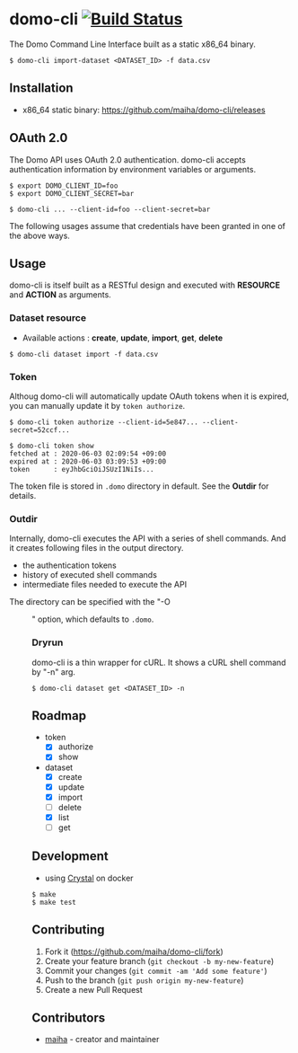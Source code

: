 # domo-cli [![Build Status](https://travis-ci.org/maiha/domo-cli.svg?branch=master)](https://travis-ci.org/maiha/domo-cli)

The Domo Command Line Interface built as a static x86_64 binary.

```console
$ domo-cli import-dataset <DATASET_ID> -f data.csv
```

## Installation
* x86_64 static binary: https://github.com/maiha/domo-cli/releases

## OAuth 2.0
The Domo API uses OAuth 2.0 authentication. 
domo-cli accepts authentication information by environment variables or arguments.

```console
$ export DOMO_CLIENT_ID=foo
$ export DOMO_CLIENT_SECRET=bar
```

```console
$ domo-cli ... --client-id=foo --client-secret=bar
```

The following usages assume that credentials have been granted in one of the above ways.

## Usage

domo-cli is itself built as a RESTful design and executed with **RESOURCE** and **ACTION** as arguments.

### Dataset resource

* Available actions : **create**, **update**, **import**, **get**, **delete**

```console
$ domo-cli dataset import -f data.csv
```

### Token

Althoug domo-cli will automatically update OAuth tokens when it is expired,
you can manually update it by `token authorize`.

```console
$ domo-cli token authorize --client-id=5e847... --client-secret=52ccf...

$ domo-cli token show
fetched at : 2020-06-03 02:09:54 +09:00
expired at : 2020-06-03 03:09:53 +09:00
token      : eyJhbGciOiJSUzI1NiIs...
```

The token file is stored in `.domo` directory in default. See the **Outdir** for details.

### Outdir

Internally, domo-cli executes the API with a series of shell commands.
And it creates following files in the output directory.
* the authentication tokens
* history of executed shell commands
* intermediate files needed to execute the API

The directory can be specified with the "-O <DIR>" option, which defaults to `.domo`.

### Dryrun

domo-cli is a thin wrapper for cURL. It shows a cURL shell command by "-n" arg.

```console
$ domo-cli dataset get <DATASET_ID> -n
```

## Roadmap

* token
  * [x] authorize
  * [x] show
* dataset
  * [x] create
  * [x] update
  * [x] import
  * [ ] delete
  * [x] list
  * [ ] get

## Development

* using [Crystal](http://crystal-lang.org/) on docker

```console
$ make
$ make test
```

## Contributing

1. Fork it (<https://github.com/maiha/domo-cli/fork>)
2. Create your feature branch (`git checkout -b my-new-feature`)
3. Commit your changes (`git commit -am 'Add some feature'`)
4. Push to the branch (`git push origin my-new-feature`)
5. Create a new Pull Request

## Contributors

- [maiha](https://github.com/maiha) - creator and maintainer
